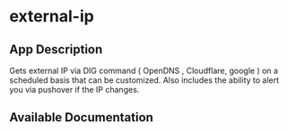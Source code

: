 # external-ip

## App Description

Gets external IP via DIG command ( OpenDNS , Cloudflare, google ) on a scheduled basis that can be customized. Also includes the ability to alert you via pushover if the IP changes.

## Available Documentation

